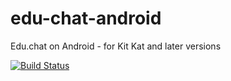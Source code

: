 # edu-chat-android
Edu.chat on Android - for Kit Kat and later versions

[![Build Status](https://magnum.travis-ci.com/urlinq/edu-chat-android.svg?token=mm9RnbJmbZJ5jHxpqnXw)](https://magnum.travis-ci.com/urlinq/edu-chat-android)
